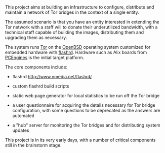 This project aims at building an infrastructure to configure, distribute and maintain a network of Tor bridges in the context of a single entity.

The assumed scenario is that you have an entity interested in extending the Tor network with a staff will to donate their underutilized bandwidth, with a technical staff capable of building the images, distributing them and upgrading them as necessary.

The system runs [Tor](https://www.torproject.org/) on the [OpenBSD](http://www.openbsd.org) operating system customized for embedded hardware with [flashrd](http://www.nmedia.net/flashrd). Hardware such as Alix boards from [PCEngines](http://pcengines.ch) is the initial target platform.

The core components include:

* flashrd http://www.nmedia.net/flashrd/

* custom flashrd build scripts

* static web page generator for local statistics to be run off the Tor bridge

* a user questionnaire for acquiring the details necessary for Tor bridge configuration, with some questions to be deprecated as the answers are automated

* a "hub" server for monitoring the Tor bridges and for distributing system updates

This project is in its very early days, with a number of critical components still in the brainstorm stage.
